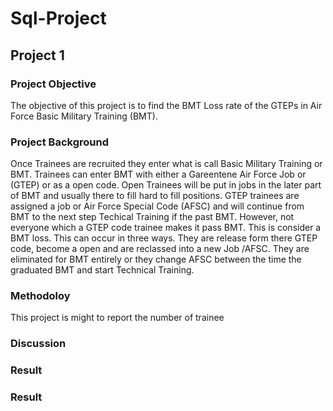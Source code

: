 # Sql-Project

## Project 1
### Project Objective
The objective of this project is to find the BMT Loss rate of the GTEPs in Air Force Basic Military Training (BMT).  
### Project Background 
  Once Trainees are recruited they enter what is call Basic Military Training or BMT. Trainees can enter BMT with either a Gareentene Air Force Job or (GTEP) or as a open code. 
Open Trainees will be put in jobs in the later part of BMT and usually there to fill hard to fill positions. GTEP trainees are assigned a job or Air Force Special Code (AFSC) 
and will continue from BMT to the next step Techical Training if the past BMT. However, not everyone which a GTEP code trainee makes it pass BMT. This is consider a BMT loss. 
This can occur in three ways. They are release form there GTEP code, become a open and are reclassed into a new Job /AFSC. They are eliminated for BMT entirely or they change AFSC 
between the time the graduated BMT and start Technical Training.

### Methodoloy 
This project is might to report the number of trainee 

### Discussion 

### Result
### Result
